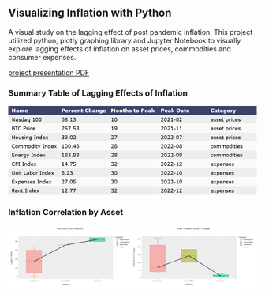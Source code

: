 ## Visualizing Inflation with Python
A visual study on the lagging effect of post pandemic inflation. This project utilized python, plotly graphing library and Jupyter Notebook to visually explore lagging effects of inflation on asset prices, commodities and consumer expenses.

[project presentation PDF](visualizing_inflation_presentaion.pdf)

### Summary Table of Lagging Effects of Inflation

<img src="./assets/inflation_summary_table.png" width="650">

### Inflation Correlation by Asset

<img src="./assets/box_plot_correlation.png" width="650">